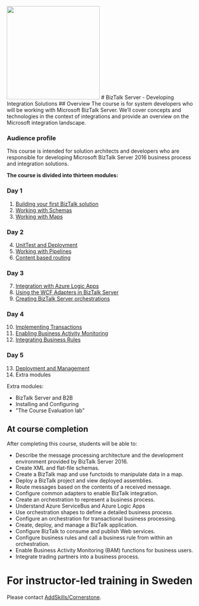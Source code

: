 ﻿<img src="http://microservicebus.blob.core.windows.net/img/btslogo_small.png" style="width:250px"/>
# BizTalk Server - Developing Integration Solutions
## Overview 
The course is for system developers who will be working with Microsoft BizTalk Server. We’ll cover concepts and technologies in the context of integrations and provide an overview on the Microsoft integration landscape.

### Audience profile
This course is intended for solution architects and developers who are responsible for developing Microsoft BizTalk Server 2016 business process and integration solutions.

**The course is divided into thirteen modules:**

### Day 1 

1. [Building your first BizTalk solution](https://github.com/wmmihaa/BizTalk-Server---Developing-Integration-Solutions/blob/master/Manuals/BTSHOL01%20Building%20your%20first%20BizTalk%20solution.docx)
2. [Working with Schemas](https://github.com/wmmihaa/BizTalk-Server---Developing-Integration-Solutions/blob/master/Manuals/BTSHOL02%20Working%20with%20Schemas.docx)
3. [Working with Maps](https://github.com/wmmihaa/BizTalk-Server---Developing-Integration-Solutions/blob/master/Manuals/BTSHOL02%20Working%20with%20Schemas.docx)

### Day 2 
4. [UnitTest and Deployment](https://github.com/wmmihaa/BizTalk-Server---Developing-Integration-Solutions/blob/master/Manuals/BTSHOL04%20UnitTest%20and%20Deployment.docx)
5. [Working with Pipelines](https://github.com/wmmihaa/BizTalk-Server---Developing-Integration-Solutions/blob/master/Manuals/BTSHOL05%20Working%20with%20Pipelines.docx)
6. [Content based routing ](https://github.com/wmmihaa/BizTalk-Server---Developing-Integration-Solutions/blob/master/Manuals/BTSHOL06%20Content%20based%20routing.docx)

### Day 3 
7. [Integration with Azure Logic Apps](https://github.com/wmmihaa/BizTalk-Server---Developing-Integration-Solutions/blob/master/Manuals/BTSHOL07%20Integration%20with%20Azure%20Logic%20Apps.doc) 
8. [Using the WCF Adapters in BizTalk Server](https://github.com/wmmihaa/BizTalk-Server---Developing-Integration-Solutions/blob/master/Manuals/BTSHOL08%20Using%20the%20WCF%20Adapters%20in%20BizTalk%20Server%202016.docx) 
9. [Creating BizTalk Server orchestrations](https://github.com/wmmihaa/BizTalk-Server---Developing-Integration-Solutions/blob/master/Manuals/BTSHOL09%20Creating%20BizTalk%20Server%20orchestrations.docx) 

### Day 4 
10. [Implementing Transactions](https://github.com/wmmihaa/BizTalk-Server---Developing-Integration-Solutions/blob/master/Manuals/BTSHOL10%20Implementing%20Transactions.docx) 
11. [Enabling Business Activity Monitoring](https://github.com/wmmihaa/BizTalk-Server---Developing-Integration-Solutions/blob/master/Manuals/BTSHOL11%20Enabling%20Business%20Activity%20Monitoring.docx) 
12. [Integrating Business Rules](https://github.com/wmmihaa/BizTalk-Server---Developing-Integration-Solutions/blob/master/Manuals/BTSHOL12%20Integrating%20Business%20Rules.docx) 

### Day 5 
13. [Deployment and Management](https://github.com/wmmihaa/BizTalk-Server---Developing-Integration-Solutions/blob/master/Manuals/BTSHOL13%20Deployment%20and%20Management.docx) 
14. Extra modules

Extra modules:
* BizTalk Server and B2B
* Installing and Configuring
* "The Course Evaluation lab"

## At course completion
After completing this course, students will be able to:
* Describe the message processing architecture and the development environment provided by BizTalk Server 2016.
* Create XML and flat-file schemas.
* Create a BizTalk map and use functoids to manipulate data in a map.
* Deploy a BizTalk project and view deployed assemblies.
* Route messages based on the contents of a received message.
* Configure common adapters to enable BizTalk integration.
* Create an orchestration to represent a business process.
* Understand Azure ServiceBus and Azure Logic Apps
* Use orchestration shapes to define a detailed business process.
* Configure an orchestration for transactional business processing.
* Create, deploy, and manage a BizTalk application.
* Configure BizTalk to consume and publish Web services.
* Configure business rules and call a business rule from within an orchestration.
* Enable Business Activity Monitoring (BAM) functions for business users.
* Integrate trading partners into a business process.

# For instructor-led training in Sweden
Please contact [AddSkills/Cornerstone](http://www.addskills.se/utbildningar/microsoft/biztalk/biztalk-2013-for-utvecklare).

